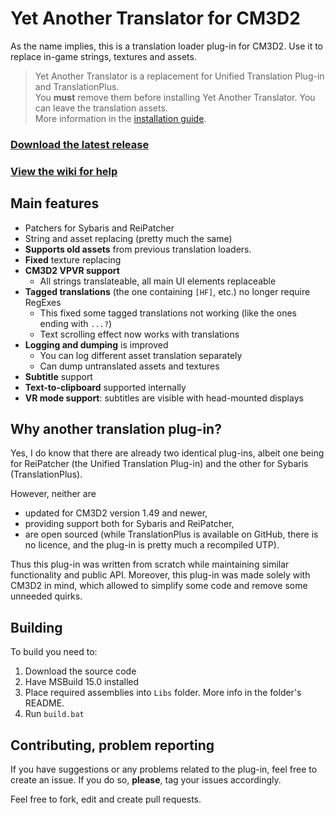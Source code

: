 # Yet Another Translator for CM3D2

As the name implies, this is a translation loader plug-in for CM3D2.
Use it to replace in-game strings, textures and assets.

> Yet Another Translator is a replacement for Unified Translation Plug-in and TranslationPlus.  
> You **must** remove them before installing Yet Another Translator. You can leave the translation assets.  
> More information in the [installation guide](https://github.com/denikson/CM3D2.YATranslator/wiki/Installation).

### [Download the latest release](https://github.com/denikson/CM3D2.YATranslator/releases)
### [View the wiki for help](https://github.com/denikson/CM3D2.YATranslator/wiki)

## Main features

* Patchers for Sybaris and ReiPatcher
* String and asset replacing (pretty much the same)
* **Supports old assets** from previous translation loaders.
* **Fixed** texture replacing
* **CM3D2 VPVR support**
  * All strings translateable, all main UI elements replaceable
* **Tagged translations** (the one containing `[HF]`, etc.) no longer require RegExes
    * This fixed some tagged translations not working (like the ones ending with `...?`)
    * Text scrolling effect now works with translations
* **Logging and dumping** is improved
  * You can log different asset translation separately
  * Can dump untranslated assets and textures
* **Subtitle** support
* **Text-to-clipboard** supported internally
* **VR mode support**: subtitles are visible with head-mounted displays

## Why another translation plug-in?

Yes, I do know that there are already two identical plug-ins, albeit one being for
ReiPatcher (the Unified Translation Plug-in) and the other for Sybaris (TranslationPlus).

However, neither are

* updated for CM3D2 version 1.49 and newer,
* providing support both for Sybaris and ReiPatcher,
* are open sourced (while TranslationPlus is available on GitHub, there is no licence, and the plug-in is pretty much a recompiled UTP).

Thus this plug-in was written from scratch while maintaining similar functionality and public API.
Moreover, this plug-in was made solely with CM3D2 in mind, which allowed to simplify some code
and remove some unneeded quirks.

## Building

To build you need to:

1. Download the source code
2. Have MSBuild 15.0 installed
3. Place required assemblies into `Libs` folder. More info in the folder's README.
4. Run `build.bat`


## Contributing, problem reporting

If you have suggestions or any problems related to the plug-in, feel free to create an issue.
If you do so, **please**, tag your issues accordingly.

Feel free to fork, edit and create pull requests.
